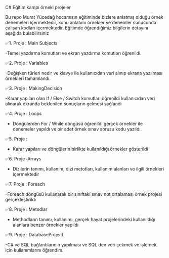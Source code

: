 C# Eğitim kampı örnekl projeler 

Bu repo Murat Yücedağ hocamızın eğitiminde bizlere anlatmış olduğu örnek denemeleri içermektedir, konu anlatımı örnekler ve denemler sonucunda çalışan kodları içermektedir.
Eğitimde öğrendiğimiz bilgilerin detayını aşağıda bulabilirsiniz

 ✅1. Proje : Main Subjects

 -Temel yazdırma komutları ve ekran yazdırma komutları öğrenildi.

 ✅2. Proje : Variables

 -Değişken türleri nedir ve klavye ile  kullanıcıdan veri alınıp ekrana yazılması örnekleri tamamlandı.
 
 ✅3. Proje : MakingDecision

 -Karar yapıları olan If / Else / Switch komutları öğrenildi kullanıcıdan veri alınarak ekranda beklenilen sonuçların gelmesi sağlandı
  
 ✅4. Proje : Loops

 - Döngülerden For / While döngüsü öğrenildi gerçek örnekler ile denemeler yapıldı ve bir adet örnek sınav sorusu kodu yazıldı.
  
 ✅5. Proje : 
 
  - Karar yapıları ve döngülerin birlikte kullanıldığı örnekler gösterildi

 ✅6. Proje :Arrays
  
  - Dizilerin tanımı, kullanım, dizi metotları, kullanım alanları ve ilgili örnekleri içermektedir

  ✅7. Proje : Foreach
  
  -Foreach döngüsü kullanarak bir sınıftaki sınav not ortalaması örnek projesi gerçekleştirildi
  
 
 ✅8. Proje : Metodlar

 - Methodların tanımı, kullanımı, gerçek hayat projelerindeki kullanıldığı alanlara benzer örnekler yapıldı  
 
 
 ✅9. Proje : DatabaseProject

 -C# ve SQL bağlantılarının yapılması ve SQL den veri çekmek ve işlemek için kullanımlarını öğrendim.
        
